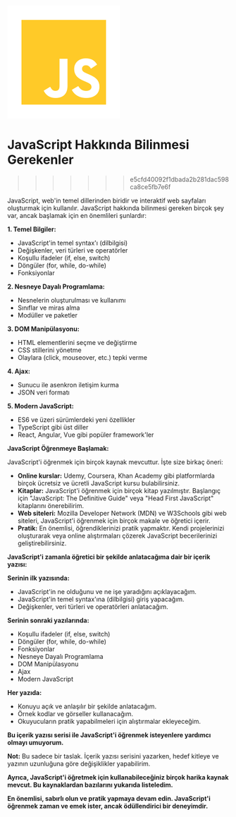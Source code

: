 <img src="img\javascript-3-256.png" alt="JavaScript" >

# JavaScript Hakkında Bilinmesi Gerekenler
>>>>>>> e5cfd40092f1dbada2b281dac598ca8ce5fb7e6f

JavaScript, web'in temel dillerinden biridir ve interaktif web sayfaları oluşturmak için kullanılır. JavaScript hakkında bilinmesi gereken birçok şey var, ancak başlamak için en önemlileri şunlardır:

**1. Temel Bilgiler:**

* JavaScript'in temel syntax'ı (dilbilgisi)
* Değişkenler, veri türleri ve operatörler
* Koşullu ifadeler (if, else, switch)
* Döngüler (for, while, do-while)
* Fonksiyonlar

**2. Nesneye Dayalı Programlama:**

* Nesnelerin oluşturulması ve kullanımı
* Sınıflar ve miras alma
* Modüller ve paketler

**3. DOM Manipülasyonu:**

* HTML elementlerini seçme ve değiştirme
* CSS stillerini yönetme
* Olaylara (click, mouseover, etc.) tepki verme

**4. Ajax:**

* Sunucu ile asenkron iletişim kurma
* JSON veri formatı

**5. Modern JavaScript:**

* ES6 ve üzeri sürümlerdeki yeni özellikler
* TypeScript gibi üst diller
* React, Angular, Vue gibi popüler framework'ler

**JavaScript Öğrenmeye Başlamak:**

JavaScript'i öğrenmek için birçok kaynak mevcuttur. İşte size birkaç öneri:

* **Online kurslar:** Udemy, Coursera, Khan Academy gibi platformlarda birçok ücretsiz ve ücretli JavaScript kursu bulabilirsiniz.
* **Kitaplar:** JavaScript'i öğrenmek için birçok kitap yazılmıştır. Başlangıç için "JavaScript: The Definitive Guide" veya "Head First JavaScript" kitaplarını önerebilirim.
* **Web siteleri:** Mozilla Developer Network (MDN) ve W3Schools gibi web siteleri, JavaScript'i öğrenmek için birçok makale ve öğretici içerir.
* **Pratik:** En önemlisi, öğrendiklerinizi pratik yapmaktır. Kendi projelerinizi oluşturarak veya online alıştırmaları çözerek JavaScript becerilerinizi geliştirebilirsiniz.

**JavaScript'i zamanla öğretici bir şekilde anlatacağıma dair bir içerik yazısı:**

**Serinin ilk yazısında:**

* JavaScript'in ne olduğunu ve ne işe yaradığını açıklayacağım.
* JavaScript'in temel syntax'ına (dilbilgisi) giriş yapacağım.
* Değişkenler, veri türleri ve operatörleri anlatacağım.

**Serinin sonraki yazılarında:**

* Koşullu ifadeler (if, else, switch)
* Döngüler (for, while, do-while)
* Fonksiyonlar
* Nesneye Dayalı Programlama
* DOM Manipülasyonu
* Ajax
* Modern JavaScript

**Her yazıda:**

* Konuyu açık ve anlaşılır bir şekilde anlatacağım.
* Örnek kodlar ve görseller kullanacağım.
* Okuyucuların pratik yapabilmeleri için alıştırmalar ekleyeceğim.

**Bu içerik yazısı serisi ile JavaScript'i öğrenmek isteyenlere yardımcı olmayı umuyorum.**

**Not:** Bu sadece bir taslak. İçerik yazısı serisini yazarken, hedef kitleye ve yazının uzunluğuna göre değişiklikler yapabilirim.

**Ayrıca, JavaScript'i öğretmek için kullanabileceğiniz birçok harika kaynak mevcut. Bu kaynaklardan bazılarını yukarıda listeledim.**

**En önemlisi, sabırlı olun ve pratik yapmaya devam edin. JavaScript'i öğrenmek zaman ve emek ister, ancak ödüllendirici bir deneyimdir.**
 
